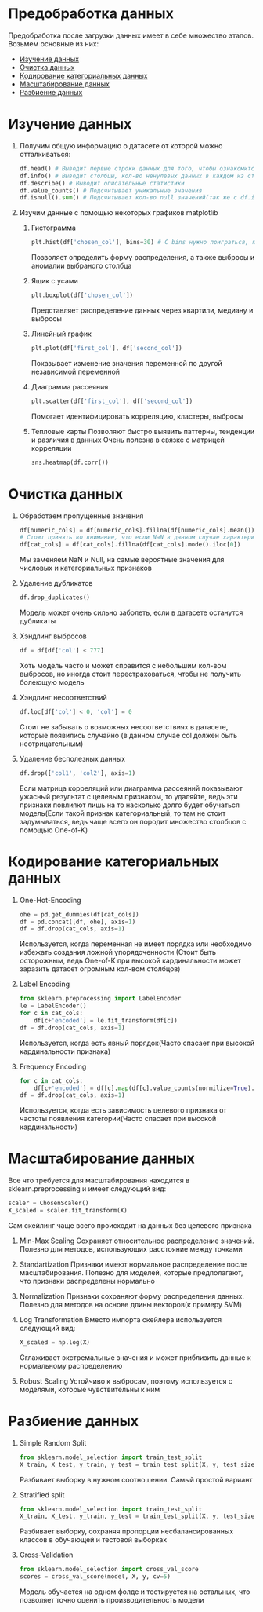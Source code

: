 # Предобработка данных
Предобработка после загрузки данных имеет в себе множество этапов. Возьмем основные из них:
- [Изучение данных](#header1)
- [Очистка данных](#header2)
- [Кодирование категориальных данных](#header3)
- [Масштабирование данных](#header4)
- [Разбиение данных](#header5)

<a id="header1"></a>
# Изучение данных 
1. Получим общую информацию о датасете от которой можно отталкиваться:
    ```python
    df.head() # Выводит первые строки данных для того, чтобы ознакомится со структурой датасета
    df.info() # Выводит столбцы, кол-во ненулевых данных в каждом из столбцов и тип данных столбца
    df.describe() # Выводит описательные статистики
    df.value_counts() # Подсчитывает уникальные значения
    df.isnull().sum() # Подсчитывает кол-во null значений(так же с df.isna().sum())
    ```
2. Изучим данные с помощью некоторых графиков matplotlib
    1. Гистограмма
        ```python
        plt.hist(df['chosen_col'], bins=30) # С bins нужно поиграться, потому что при низком кол-ве сложно понять форму распределения, а при большом на графике выскакивают редкие значения
        ```
        Позволяет определить форму распределения, а также выбросы и аномалии выбраного столбца
       
    3. Ящик с усами
        ```python
        plt.boxplot(df['chosen_col'])
        ```
        Представляет распределение данных через квартили, медиану и выбросы
       
    4. Линейный график
        ```python
        plt.plot(df['first_col'], df['second_col'])
        ```
        Показывает изменение значения переменной по другой независимой переменной
       
    5. Диаграмма рассеяния
        ```python
        plt.scatter(df['first_col'], df['second_col'])
        ```
        Помогает идентифицировать корреляцию, кластеры, выбросы
       
    6. Тепловые карты
        Позволяют быстро выявить паттерны, тенденции и различия в данных
        Очень полезна в связке с матрицей корреляции 
        ```python
        sns.heatmap(df.corr())
        ```

<a id="header2"></a>
# Очистка данных
1. Обработаем пропущенные значения
    ```python
    df[numeric_cols] = df[numeric_cols].fillna(df[numeric_cols].mean())
    # Стоит принять во внимание, что если NaN в данном случае характеризует отсутствие чего-либо(к примеру кол-во объектов) или в столбце переменные бинарные, то стоит заменить на 0
    df[cat_cols] = df[cat_cols].fillna(df[cat_cols].mode().iloc[0])
    ```
    Мы заменяем NaN и Null, на самые вероятные значения для числовых и категориальных признаков
   
2. Удаление дубликатов
    ```python
    df.drop_duplicates()
    ```
    Модель может очень сильно заболеть, если в датасете останутся дубликаты
   
3. Хэндлинг выбросов
    ```python
    df = df[df['col'] < 777]
    ```
    Хоть модель часто и может справится с небольшим кол-вом выбросов, но иногда стоит перестраховаться, чтобы не получить болеющую модель
   
5. Хэндлинг несоответствий
    ```python
    df.loc[df['col'] < 0, 'col'] = 0
    ```
    Стоит не забывать о возможных несоответствиях в датасете, которые появились случайно (в данном случае col должен быть неотрицательным)
    
6. Удаление бесполезных данных
    ```python
    df.drop(['col1', 'col2'], axis=1)
    ```
    Если матрица корреляций или диаграмма рассеяний показывают ужасный результат с целевым признаком, то удаляйте, ведь эти признаки повлияют лишь на то насколько долго будет обучаться модель(Если такой признак категориальный, то там не стоит задумываться, ведь чаще всего он породит множество столбцов с помощью One-of-K)
    
<a id="header3"></a>
# Кодирование категориальных данных
1. One-Hot-Encoding
    ```python
    ohe = pd.get_dummies(df[cat_cols])
    df = pd.concat([df, ohe], axis=1)
    df = df.drop(cat_cols, axis=1)
    ```
    Используется, когда переменная не имеет порядка или необходимо избежать создания ложной упорядоченности
    (Стоит быть осторожным, ведь One-of-K при высокой кардинальности может заразить датасет огромным кол-вом столбцов)
    
2. Label Encoding
    ```python
    from sklearn.preprocessing import LabelEncoder
    le = LabelEncoder()
    for c in cat_cols:
        df[c+'encoded'] = le.fit_transform(df[c])
    df = df.drop(cat_cols, axis=1)
    ```
    Используется, когда есть явный порядок(Часто спасает при высокой кардинальности признака)
    
3. Frequency Encoding
    ```python
    for c in cat_cols:
        df[c+'encoded'] = df[c].map(df[c].value_counts(normilize=True).to_dict())
    df = df.drop(cat_cols, axis=1)
    ```
    Используется, когда есть зависимость целевого признака от частоты появления категории(Часто спасает при высокой кардинальности)
    
<a id="header4"></a>
# Масштабирование данных
Все что требуется для масштабирования находится в sklearn.preprocessing и имеет следующий вид:
```python
scaler = ChosenScaler()
X_scaled = scaler.fit_transform(X)
```
Сам скейлинг чаще всего происходит на данных без целевого признака
1. Min-Max Scaling
    Сохраняет относительное распределение значений. Полезно для методов, использующих расстояние между точками

2. Standartization
    Признаки имеют нормальное распределение после масштабирования. Полезно для моделей, которые предполагают, что признаки распределены нормально

3. Normalization
    Признаки сохраняют форму распределения данных. Полезно для методов на основе длины векторов(к примеру SVM)

4. Log Transformation
    Вместо импорта скейлера используется следующий вид:
    ```python
    X_scaled = np.log(X)
    ```
    Сглаживает экстремальные значения и может приблизить данные к нормальному распределению
    
5. Robust Scaling
    Устойчиво к выбросам, поэтому используется с моделями, которые чувствительны к ним

<a id="header5"></a>
# Разбиение данных
1. Simple Random Split
    ```python
    from sklearn.model_selection import train_test_split
    X_train, X_test, y_train, y_test = train_test_split(X, y, test_size=0.2, random_state=777) # Чаще всего используют разбиение 80/20 или 70/30. В связи с этим меняется test_size
    ```
    Разбивает выборку в нужном соотношении. Самый простой вариант

2. Stratified split
    ```python
    from sklearn.model_selection import train_test_split
    X_train, X_test, y_train, y_test = train_test_split(X, y, test_size=0.2, stratify=df[classes] random_state=777)
    ```
    Разбивает выборку, сохраняя пропорции несбалансированных классов в обучающей и тестовой выборках
    
3. Cross-Validation
    ```python
    from sklearn.model_selection import cross_val_score
    scores = cross_val_score(model, X, y, cv=5)
    ```
    Модель обучается на одном фолде и тестируется на остальных, что позволяет точно оценить производительность модели
